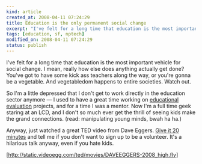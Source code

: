 ```yaml
--- 
kind: article
created_at: 2008-04-11 07:24:29
title: Education is the only permanent social change
excerpt: "I've felt for a long time that education is the most important vehicle for social change. I mean, really how else does anything actually get done? You've got to have some kick ass teachers along the way, or you're gonna be a vegetable."
tags: [education, sf, nptech]
modified_on: 2008-04-11 07:24:29
status: publish
---
```


I've felt for a long time that education is the most important vehicle for social change. I mean, really how else does anything actually get done? You've got to have some kick ass teachers along the way, or you're gonna be a vegetable. And vegetabledom happens to entire societies. Watch out. 

So I'm a little depressed that I don't get to work directly in the education sector anymore &mdash; I used to have a great time working on <a href="http://en.wikipedia.org/wiki/Educational_evaluation">educational evaluation</a> projects, and for a time I was a mentor. Now I'm a full time geek staring at an LCD, and I don't so much ever get the thrill of seeing kids make the grand connections. (read: manipulating young minds, bwah ha ha.) 

Anyway, just watched a great TED video from Dave Eggers. <a href="http://www.ted.com/talks/view/id/233">Give it 20 minutes</a> and tell me if you don't want to sign up to be a volunteer. It's a hilarious talk anyway, even if you hate kids. 

[http://static.videoegg.com/ted/movies/DAVEEGGERS-2008_high.flv]
  